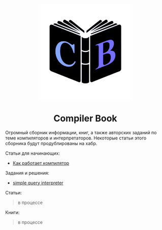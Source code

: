 <div align="center">
  <img src="icon.png" width="300">
</div>

<h1 style="text-align:center;">Compiler Book</h1>


Огромный сборник информации, книг, а также авторских заданий по теме компиляторов и интерпретаторов.
Некоторые статьи этого сборника будут продублированы на хабр.

Статьи для начинающих:
* [Как работает компилятор](https://github.com/ArtyomKingmang/Compiler-Dev/tree/main/beginners_article/compiler)

Задания и решения:
* [simple query interpreter](https://github.com/ArtyomKingmang/Compiler-Dev/tree/main/tasks/query_interpreter)

Статьи:
> в процессе

Книги:
> в процессе

